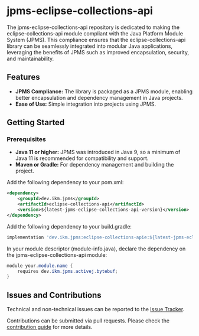 # jpms-eclipse-collections-api
The jpms-eclipse-collections-api repository is dedicated to making the eclipse-collections-api module compliant with the Java Platform Module System (JPMS). This compliance ensures that the eclipse-collections-api library can be seamlessly integrated into modular Java applications, leveraging the benefits of JPMS such as improved encapsulation, security, and maintainability.

## Features

* **JPMS Compliance:** The library is packaged as a JPMS module, enabling better encapsulation and dependency management in Java projects.
* **Ease of Use:** Simple integration into projects using JPMS.

## Getting Started
### Prerequisites

* **Java 11 or higher:** JPMS was introduced in Java 9, so a minimum of Java 11 is recommended for compatibility and support.
* **Maven or Gradle:** For dependency management and building the project.

Add the following dependency to your pom.xml:
```xml
<dependency>
    <groupId>dev.ikm.jpms</groupId>
	<artifactId>eclipse-collections-api</artifactId>
    <version>${latest-jpms-eclipse-collections-api-version}</version>
</dependency>
```

Add the following dependency to your build.gradle:
```groovy
implementation 'dev.ikm.jpms:eclipse-collections-apie:${latest-jpms-eclipse-collections-api-version}'
```

In your module descriptor (module-info.java), declare the dependency on the jpms-eclipse-collections-api module:

```java
module your.module.name {
    requires dev.ikm.jpms.activej.bytebuf;
}
```


## Issues and Contributions
Technical and non-technical issues can be reported to the [Issue Tracker](https://github.com/ikmdev/eclipse-collections-api/issues).

Contributions can be submitted via pull requests. Please check the [contribution guide](doc/how-to-contribute.md) for more details.